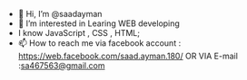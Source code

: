 - 👋 Hi, I’m @saadayman
- 👀 I’m interested in Learing WEB developing
- I know JavaScript , CSS , HTML;
- 📫 How to reach me  via facebook account : https://web.facebook.com/saad.ayman.180/ 
                                                    OR 
                                                    VIA E-mail :sa467563@gmail.com

<!---
saadayman/saadayman is a ✨ special ✨ repository because its `README.md` (this file) appears on your GitHub profile.
You can click the Preview link to take a look at your changes.
--->
